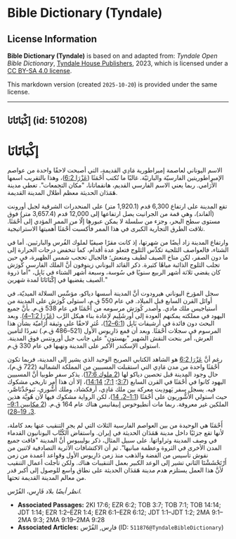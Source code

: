 # Bible Dictionary (Tyndale)

## License Information

**Bible Dictionary (Tyndale)** is based on and adapted from: _Tyndale Open Bible Dictionary_, [Tyndale House Publishers](https://tyndaleopenresources.com/), 2023, which is licensed under a [CC BY-SA 4.0 license](https://creativecommons.org/licenses/by-sa/4.0/legalcode.en).

This markdown version (created `2025-10-20`) is provided under the same license.



--------------------------------

## إكْبَاتَانَا (id: 510208)

إكْبَاتَانَا
============

الاسم اليوناني لعاصمة إمبراطورية مَادِي القديمة، التي أصبحت لاحقًا واحدة من عواصم الإمبراطوريتين الفارسيّة والبارثيّة. غالبًا ما تُكتب أَحْمَثَا ([عَزْرَا 6:2](https://ref.ly/Ezra6:2))، وهذا بالتقريب اسمها الأَرَامي. ربما يعني الاسم الفارسي القديم، هانقماتانا، "مكان التجمعات". تغطي مدينة هَمَدَان الحديثة معظم أطلال المدينة القديمة.

تقع المدينة على ارتفاع 6,300 قدم (1,920\.1 متر) على المنحدرات الشرقية لجبل أورونت (ألفاند)، وهي قمة من الجرانيت يصل ارتفاعها إلى 12,000 قدم (3,657\.4 متر) فوق مستوى سطح البحر، وجزء من سلسلة لا يمكن عبورها إلّا من الممر المؤدي إلى أَحْمَثَا. تلاقت الطرق التجارية الكبرى في هذا الممر فأكسبت أَحْمَثَا أهميتها الاستراتيجية.

وارتفاع المدينة زاد أيضًا من شهرتها، إذ كانت مقرًا صيفيًا لملوك الفُرس والبارثيين. أما في الشتاء، فالعواصف الثلجية تكدِّس الثلوج فتعلو عدة أقدام، كما تنخفض درجات الحرارة إلى ما دون الصفر، لكن مناخ الصيف لطيف ومنعش؛ فالجبال تحجب شمس الظهيرة، في حين تجلب الثلوج الذائبة مياهًا كثيرة. ذكر القائد اليوناني زينوفون أنَّ الملك الفارسي كُورَش كان يقضي ثلاثة أشهر الربيع سنويًا في سُوسة، وسبعة أشهر الشتاء في بَابِل، "أما ذروة الصيف يقضيها في إكْبَاتَانَا لمدة شهرين." 

سجل المؤرخ اليوناني هيرودوت أنَّ المدينة أسسها دياكو، مؤسِّس السلالة الميديّة، في أوائل القرن السابع قبل الميلاد. في عام 550 ق.م، استولى كُورَش على المدينة من أستياجيس ملك مادي. وأصدر كُورَش مرسومه من أَحْمَثَا في عام 538 ق.م. بأنَّ جميع اليهود في مملكته يمكنهم العودة إلى أورشَلِيم لإعادة بناء هيكل الرَّب ([عَزْرَا 1:2–4](https://ref.ly/Ezra1:2-Ezra1:4)). وبعد البحث دون فائدة في أرشيفات بَابِل ([6:1–12](https://ref.ly/Ezra6:1-Ezra6:12))، عُثر لاحقًا على وثيقة أَرَاميّة بشأن هذا المرسوم في سجلات أَحْمَثَا. وبعد أن قمع دَارِيوس الأول (521–486 ق.م.) تمردًا لتأمين العرش، أمر بنحت النقش الشهير "بهستون" على جانب جبل أورونتس فوق المدينة. استولى الإسكندر الأكبر على المدينة ونهبها في عام 330 ق.م.

رغم أنَّ [عَزْرَا 6:2](https://ref.ly/Ezra6:2) هو الشاهد الكتابي الصريح الوحيد الذي يشير إلى المدينة، فربما تكون أَحْمَثَا واحدة من مدن مَادِي التي استقبلت المسبيين من المملكة الشمالية (722 ق.م)، حال وجود المدينة قبل تحصين دياكو لها ([2 ملوك 17:6](https://ref.ly/2Kgs17:6)). يذكر سفر طوبيا أنَّ المسبيين اليهود كانوا في أَحْمَثَا في القرن السابع ([3:7](https://ref.ly/Tob3:7)؛ [7:1؛](https://ref.ly/Tob7:1) [14:14](https://ref.ly/Tob14:14))، إلا أن هذا أمر تاريخي مشكوك فيه. يسجل سفر يَهودِيت معركة بين ملك مَادِي، أرفكشاد، وملك أَشُّوري، نَبوخَذْنَاصَّر، حيث استولي الأَشُّوريون على أَحْمَثَا ([1:1–2، 14](https://ref.ly/Jdt1:1-Jdt1:2,Jdt1:14))، لكن الرواية مشكوك فيها لأن هُويَّة هذين الملكين غير معروفة. ربما مات أنطيوخوس إبيفانيس هناك عام 164 ق.م. ([2 مكابيين 9:1–3، 19–28](https://ref.ly/2Macc9:1-2Macc9:3,2Macc9:19-2Macc9:28)).

أَحْمَثَا هي الوحيدة من بين العواصم الفارسية الثلاث التي لم يجرِ التنقيب عنها بعد كاملة، لأنها تقع جزئيًا داخل مدينة هَمَدَان الحديثة في إيران. واستفاض الكُتَّاب اليونانيون القدماء في وصف المدينة وثراواتها. على سبيل المثال، ذكر بوليبيوس أنَّ المدينة "فاقت جميع المدن الأخرى في الثروة وعظمة مبانيها". ثم أن الاكتشافات الأثرية التصادفية لاثنين من نقوش تأسيس من الفضة والذهب منذ زمن دَارِيوس الأول وقواعد أعمدة من زمن أَرْتَحْشَشْتَا الثاني تشير إلى الوعد الكبير بعمل التنقيبات هناك. ولكن تأجلت أعمال التنقيب لأنَّ هذا العمل يستلزم هدم مدينة هَمَدَان الحديثة على نطاق واسع للوصول إلى أكبر قدر من معالم المدينة القديمة تحتها.

*انظر أيضًا* بلاد فَارِس، الفُرْس.

* **Associated Passages:** 2KI 17:6; EZR 6:2; TOB 3:7; TOB 7:1; TOB 14:14; JDT 1:14; EZR 1:2–EZR 1:4; EZR 6:1–EZR 6:12; JDT 1:1–JDT 1:2; 2MA 9:1–2MA 9:3; 2MA 9:19–2MA 9:28
* **Associated Articles:** فارِس, الفُرْس (ID: `511876@TyndaleBibleDictionary`)

